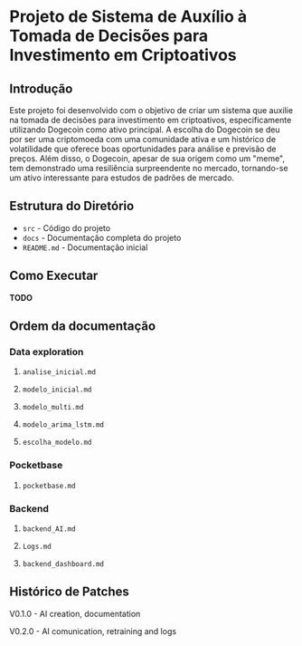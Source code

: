 # Projeto de Sistema de Auxílio à Tomada de Decisões para Investimento em Criptoativos

## Introdução

Este projeto foi desenvolvido com o objetivo de criar um sistema que auxilie na tomada de decisões para investimento em criptoativos, especificamente utilizando Dogecoin como ativo principal. A escolha do Dogecoin se deu por ser uma criptomoeda com uma comunidade ativa e um histórico de volatilidade que oferece boas oportunidades para análise e previsão de preços. Além disso, o Dogecoin, apesar de sua origem como um "meme", tem demonstrado uma resiliência surpreendente no mercado, tornando-se um ativo interessante para estudos de padrões de mercado.

## Estrutura do Diretório

- `src` - Código do projeto
- `docs` - Documentação completa do projeto
- `README.md` - Documentação inicial

## Como Executar

**TODO**

## Ordem da documentação

### Data exploration

1. `analise_inicial.md`

2. `modelo_inicial.md`

3. `modelo_multi.md`

4. `modelo_arima_lstm.md`

5. `escolha_modelo.md`

### Pocketbase

1. `pocketbase.md`

### Backend

1. `backend_AI.md`

3. `Logs.md`

2. `backend_dashboard.md`

## Histórico de Patches

V0.1.0 - AI creation, documentation

V0.2.0 - AI comunication, retraining and logs